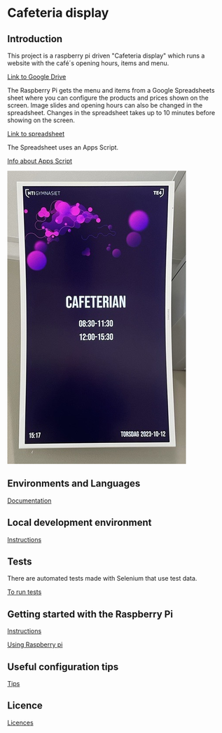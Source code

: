 # Cafeteria display

## Introduction

This project is a raspberry pi driven "Cafeteria display" which runs a website with the café´s opening hours, items and menu.

[Link to Google Drive](https://drive.google.com/drive/folders/1Yf2ABcoPqGIK5E88mXdyQchkGVjTMYVt)

The Raspberry Pi gets the menu and items from a Google Spreadsheets sheet where you can configure the products and prices shown on the screen. Image slides and opening hours can also be changed in the spreadsheet. Changes in the spreadsheet takes up to 10 minutes before showing on the screen. 

[Link to spreadsheet](https://docs.google.com/spreadsheets/d/1wN90DoWtkIRofBl3Jm_UkQMeDUDMMIszM-5tlwlPICA/)

The Spreadsheet uses an Apps Script. 

[Info about Apps Script](documentation/appsScript.md)

![Cafeteria-skylten](documentation/images/cafeteriaDisplay.png)

## Environments and Languages 
[Documentation](documentation/environmentsLanguages.md)

## Local development environment

[Instructions](documentation/localSetup.md)

## Tests

There are automated tests made with Selenium that use test data. 

[To run tests](documentation/tests.md)

## Getting started with the Raspberry Pi
[Instructions](documentation/raspberrySetup.md)

[Using Raspberry pi](documentation/usingRaspberryPi.md)

## Useful configuration tips

[Tips](documentation/configuration.md)

## Licence

[Licences](documentation/licence.md)